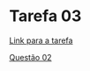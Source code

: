 # Tarefa 03

[Link para a tarefa](https://docs.google.com/document/d/1pEhJvmaZb_QBZvUhxBW_p1bHIv3mayhIpQIwG9OLsj4/edit)

[Questão 02](/tarefas/t03/app/api/routes/odbc.py)